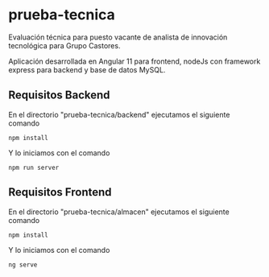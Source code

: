 # prueba-tecnica
Evaluación técnica para puesto vacante de analista de innovación tecnológica para Grupo Castores.

Aplicación desarrollada en Angular 11 para frontend, nodeJs con framework express para backend y base de datos MySQL.

## Requisitos Backend

En el directorio "prueba-tecnica/backend" ejecutamos el siguiente comando

```
npm install
```
Y lo iniciamos con el comando 
```
npm run server
```

## Requisitos Frontend

En el directorio "prueba-tecnica/almacen" ejecutamos el siguiente comando

```
npm install
```
Y lo iniciamos con el comando 
```
ng serve
```
